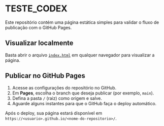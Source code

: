 # TESTE_CODEX

Este repositório contém uma página estática simples para validar o fluxo de publicação com o GitHub Pages.

## Visualizar localmente

Basta abrir o arquivo [`index.html`](./index.html) em qualquer navegador para visualizar a página.

## Publicar no GitHub Pages

1. Acesse as configurações do repositório no GitHub.
2. Em **Pages**, escolha o branch que deseja publicar (por exemplo, `main`).
3. Defina a pasta `/` (raiz) como origem e salve.
4. Aguarde alguns instantes para que o GitHub faça o deploy automático.

Após o deploy, sua página estará disponível em `https://<usuario>.github.io/<nome-do-repositorio>/`.
